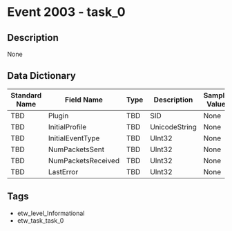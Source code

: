 # Event 2003 - task_0

## Description
None

## Data Dictionary
|Standard Name|Field Name|Type|Description|Sample Value|
|---|---|---|---|---|
|TBD|Plugin|TBD|SID|None|None|
|TBD|InitialProfile|TBD|UnicodeString|None|None|
|TBD|InitialEventType|TBD|UInt32|None|None|
|TBD|NumPacketsSent|TBD|UInt32|None|None|
|TBD|NumPacketsReceived|TBD|UInt32|None|None|
|TBD|LastError|TBD|UInt32|None|None|

## Tags
* etw_level_Informational
* etw_task_task_0